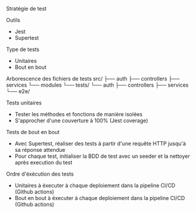 Stratégie de test

Outils
- Jest
- Supertest

Type de tests
- Unitaires
- Bout en bout

Arborescence des fichiers de tests
src/
  ├── auth
    ├── controllers
    ├── services
    └── modules
  └── tests/
    └── auth
      ├── controllers
      ├── services
      └── e2e/

Tests unitaires
- Tester les méthodes et fonctions de manière isolées
- S'approcher d'une couverture à 100% (Jest coverage)

Tests de bout en bout
- Avec Supertest, réaliser des tests à partir d'une requête HTTP jusqu'à sa réponse attendue
- Pour chaque test, initialiser la BDD de test avec un seeder et la nettoyer après execution du test

Ordre d'éxécution des tests
- Unitaires à éxecuter à chaque deploiement dans la pipeline CI/CD (Github actions)
- Bout en bout à éxecuter à chaque deploiement dans la pipeline CI/CD (Github actions)

